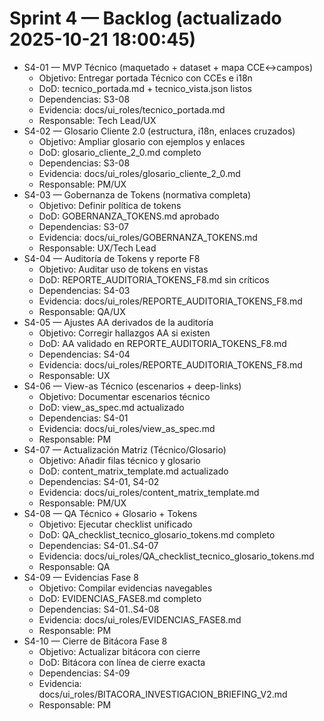 # Sprint 4 — Backlog (actualizado 2025-10-21 18:00:45)

- S4-01 — MVP Técnico (maquetado + dataset + mapa CCE↔campos)
  - Objetivo: Entregar portada Técnico con CCEs e i18n
  - DoD: tecnico_portada.md + tecnico_vista.json listos
  - Dependencias: S3-08
  - Evidencia: docs/ui_roles/tecnico_portada.md
  - Responsable: Tech Lead/UX
- S4-02 — Glosario Cliente 2.0 (estructura, i18n, enlaces cruzados)
  - Objetivo: Ampliar glosario con ejemplos y enlaces
  - DoD: glosario_cliente_2_0.md completo
  - Dependencias: S3-08
  - Evidencia: docs/ui_roles/glosario_cliente_2_0.md
  - Responsable: PM/UX
- S4-03 — Gobernanza de Tokens (normativa completa)
  - Objetivo: Definir política de tokens
  - DoD: GOBERNANZA_TOKENS.md aprobado
  - Dependencias: S3-07
  - Evidencia: docs/ui_roles/GOBERNANZA_TOKENS.md
  - Responsable: UX/Tech Lead
- S4-04 — Auditoría de Tokens y reporte F8
  - Objetivo: Auditar uso de tokens en vistas
  - DoD: REPORTE_AUDITORIA_TOKENS_F8.md sin críticos
  - Dependencias: S4-03
  - Evidencia: docs/ui_roles/REPORTE_AUDITORIA_TOKENS_F8.md
  - Responsable: QA/UX
- S4-05 — Ajustes AA derivados de la auditoría
  - Objetivo: Corregir hallazgos AA si existen
  - DoD: AA validado en REPORTE_AUDITORIA_TOKENS_F8.md
  - Dependencias: S4-04
  - Evidencia: docs/ui_roles/REPORTE_AUDITORIA_TOKENS_F8.md
  - Responsable: UX
- S4-06 — View-as Técnico (escenarios + deep-links)
  - Objetivo: Documentar escenarios técnico
  - DoD: view_as_spec.md actualizado
  - Dependencias: S4-01
  - Evidencia: docs/ui_roles/view_as_spec.md
  - Responsable: PM
- S4-07 — Actualización Matriz (Técnico/Glosario)
  - Objetivo: Añadir filas técnico y glosario
  - DoD: content_matrix_template.md actualizado
  - Dependencias: S4-01, S4-02
  - Evidencia: docs/ui_roles/content_matrix_template.md
  - Responsable: PM/UX
- S4-08 — QA Técnico + Glosario + Tokens
  - Objetivo: Ejecutar checklist unificado
  - DoD: QA_checklist_tecnico_glosario_tokens.md completo
  - Dependencias: S4-01..S4-07
  - Evidencia: docs/ui_roles/QA_checklist_tecnico_glosario_tokens.md
  - Responsable: QA
- S4-09 — Evidencias Fase 8
  - Objetivo: Compilar evidencias navegables
  - DoD: EVIDENCIAS_FASE8.md completo
  - Dependencias: S4-01..S4-08
  - Evidencia: docs/ui_roles/EVIDENCIAS_FASE8.md
  - Responsable: PM
- S4-10 — Cierre de Bitácora Fase 8
  - Objetivo: Actualizar bitácora con cierre
  - DoD: Bitácora con línea de cierre exacta
  - Dependencias: S4-09
  - Evidencia: docs/ui_roles/BITACORA_INVESTIGACION_BRIEFING_V2.md
  - Responsable: PM
